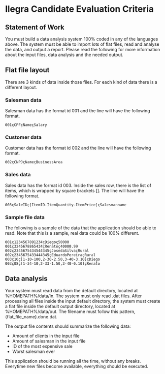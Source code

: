 # Ilegra Candidate Evaluation Criteria

## Statement of Work

You must build a data analysis system 100% coded in any of the languages above. The system must be able to import lots of flat files, read and analyse the data, and output a report.
Please read the following for more information about the input files, data analysis and the needed output.

## Flat file layout

There are 3 kinds of data inside those files. For each kind of data there is a different layout.

### Salesman data

Salesman data has the format id 001 and the line will have the following format.

```
001çCPFçNameçSalary
```

### Customer data

Customer data has the format id 002 and the line will have the following format.

```
002çCNPJçNameçBusinessArea
```

### Sales data

Sales data has the format id 003. Inside the sales row, there is the list of items, which is wrapped by square brackets []. The line will have the following format.

```
003çSaleIDç[ItemID-ItemQuantity-ItemPrice]çSalesmanname
```

### Sample file data

The following is a sample of the data that the application should be able to read. Note that this is a sample, real data could be 100% different.

```
001ç1234567891234çDiegoç50000
001ç3245678865434çRenatoç40000.99
002ç2345675434544345çJosedaSilvaçRural
002ç2345675433444345çEduardoPereiraçRural
003ç10ç[1-10-100,2-30-2.50,3-40-3.10]çDiego
003ç08ç[1-34-10,2-33-1.50,3-40-0.10]çRenato
```

## Data analysis

Your system must read data from the default directory, located at %HOMEPATH%/data/in.
The system must only read .dat files.
After processing all files inside the input default directory, the system must create a flat file inside the default output directory, located at %HOMEPATH%/data/out. The filename must follow this pattern, {flat_file_name}.done.dat.

The output file contents should summarize the following data:
* Amount of clients in the input file
* Amount of salesman in the input file
* ID of the most expensive sale
* Worst salesman ever

This application should be running all the time, without any breaks. Everytime new files become available, everything should be executed.

